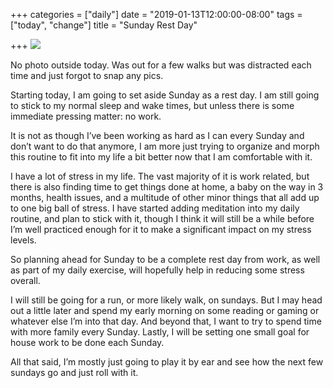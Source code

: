 +++
categories = ["daily"]
date = "2019-01-13T12:00:00-08:00"
tags = ["today", "change"]
title = "Sunday Rest Day"

+++
![](/uploads/C15012B2-416F-45A3-A3A1-445E9C33B0FB.jpeg)

No photo outside today. Was out for a few walks but was distracted each time and just forgot to snap any pics.

Starting today, I am going to set aside Sunday as a rest day. I am still going to stick to my normal sleep and wake times, but unless there is some immediate pressing matter: no work.

It is not as though I’ve been working as hard as I can every Sunday and don’t want to do that anymore, I am more just trying to organize and morph this routine to fit into my life a bit better now that I am comfortable with it.

I have a lot of stress in my life. The vast majority of it is work related, but there is also finding time to get things done at home, a baby on the way in 3 months, health issues, and a multitude of other minor things that all add up to one big ball of stress. I have started adding meditation into my daily routine, and plan to stick with it, though I think it will still be a while before I’m well practiced enough for it to make a significant impact on my stress levels. 

So planning ahead for Sunday to be a complete rest day from work, as well as part of my daily exercise, will hopefully help in reducing some stress overall. 

I will still be going for a run, or more likely walk, on sundays. But I may head out a little later and spend my early morning on some reading or gaming or whatever else I’m into that day. And beyond that, I want to try to spend time with more family every Sunday. Lastly, I will be setting one small goal for house work to be done each Sunday. 

All that said, I’m mostly just going to play it by ear and see how the next few sundays go and just roll with it.
